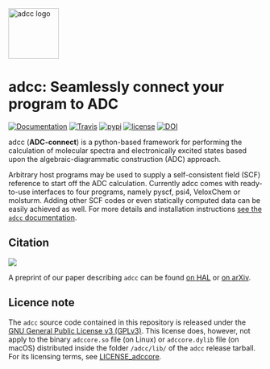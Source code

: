 <img src="https://raw.githubusercontent.com/adc-connect/adcc/master/docs/logo/logo.png" alt="adcc logo" height="100px" />

# adcc: Seamlessly connect your program to ADC
[![Documentation](https://img.shields.io/badge/doc-latest-blue.svg)](https://adc-connect.org)
[![Travis](https://travis-ci.org/adc-connect/adcc.svg?branch=master)](https://travis-ci.org/adc-connect/adcc)
[![pypi](https://img.shields.io/pypi/v/adcc)](https://pypi.org/project/adcc)
[![license](https://img.shields.io/badge/License-GPL%20v3-blue.svg)](https://github.com/adc-connect/adcc/blob/master/LICENSE)
[![DOI](https://zenodo.org/badge/215731857.svg)](https://zenodo.org/badge/latestdoi/215731857)

adcc (**ADC-connect**) is a python-based framework for performing
the calculation of molecular spectra and electronically excited states
based upon the algebraic-diagrammatic construction (ADC) approach.

Arbitrary host programs may be used to supply a
self-consistent field (SCF) reference to start off the ADC calculation.
Currently adcc comes with ready-to-use interfaces to four programs,
namely pyscf, psi4, VeloxChem or molsturm. Adding other SCF codes or even
statically computed data can be easily achieved as well.
For more details and installation instructions
[see the `adcc` documentation](https://adc-connect.org).

## Citation
[![](https://img.shields.io/badge/hal-preprint-red)](https://hal.archives-ouvertes.fr/hal-02319517)

A preprint of our paper describing `adcc` can be found
[on HAL](https://hal.archives-ouvertes.fr/hal-02319517)
or [on arXiv](http://arxiv.org/pdf/1910.07757).

## Licence note
The `adcc` source code contained in this repository is released
under the [GNU General Public License v3 (GPLv3)](LICENSE).
This license does, however, not apply to the binary
`adccore.so` file (on Linux) or `adccore.dylib` file (on macOS)
distributed inside the folder `/adcc/lib/` of the `adcc` release tarball.
For its licensing terms, see [LICENSE_adccore](LICENSE_adccore).
